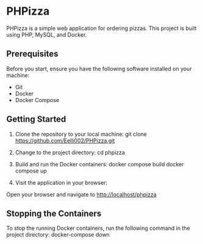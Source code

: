 ﻿# PHPizza

PHPizza is a simple web application for ordering pizzas. This project is built using PHP, MySQL, and Docker.

## Prerequisites

Before you start, ensure you have the following software installed on your machine:

- Git
- Docker
- Docker Compose

## Getting Started

1. Clone the repository to your local machine:
git clone https://github.com/Eelli002/PHPizza.git

2. Change to the project directory:
cd phpizza

3. Build and run the Docker containers:
docker compose build
docker compose up

4. Visit the application in your browser:

Open your browser and navigate to [http://localhost/phpizza](http://localhost/phpizza)

## Stopping the Containers
To stop the running Docker containers, run the following command in the project directory:
docker-compose down
